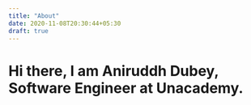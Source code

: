 ```yaml
---
title: "About"
date: 2020-11-08T20:30:44+05:30
draft: true
---
```


# Hi there, I am Aniruddh Dubey, Software Engineer at Unacademy.